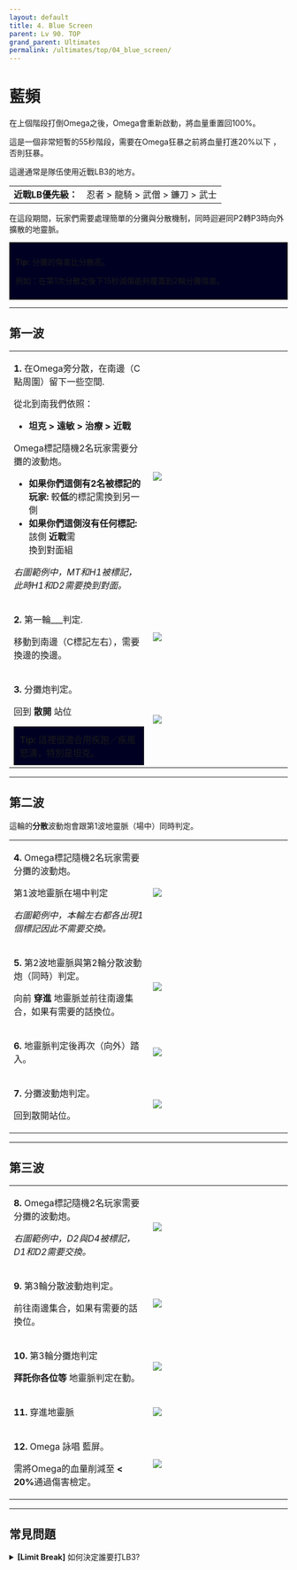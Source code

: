 ```yaml
---
layout: default
title: 4. Blue Screen
parent: Lv 90. TOP
grand_parent: Ultimates
permalink: /ultimates/top/04_blue_screen/
---
```


# 藍頻

在上個階段打倒Omega之後，Omega會重新啟動，將血量重置回100%。

這是一個非常短暫的55秒階段，需要在Omega狂暴之前將血量打進20%以下
，否則狂暴。

這邊通常是隊伍使用近戰LB3的地方。

<table>
  <tr>
    <td><b>近戰LB優先級：</b></td>
    <td>忍者 > 龍騎 > 武僧 > 鐮刀 > 武士</td>
  </tr>
</table>

在這段期間，玩家們需要處理簡單的分攤與分散機制，同時迴避同P2轉P3時向外擴散的地靈脈。

<div style="background-color: #002 ; padding: 10px; border: 1px solid;">
  <p><b>Tip:</b> 分攤的傷害比分散高。</p>
  <p>例如：在第1次分散之後下15秒減傷能夠覆蓋到2輪分攤傷害。
</p>
</div>

---

## 第一波

<table>
  <tr>
    <td width="50%">
      <p><b>1.</b> 在Omega旁分散，在南邊（C點周圍）留下一些空間.</p>
      <p>從北到南我們依照：</p>
      <ul>
        <li><b>坦克 > 遠敏 > 治療 > 近戰</b></li>
      </ul>
      <p>Omega標記隨機2名玩家需要分攤的波動炮。</p>
      <ul>
        <li><b>如果你們這側有2名被標記的玩家:</b> 較<b>低</b>的標記需換到另一側</li>
        <li><b>如果你們這側沒有任何標記:</b> 該側 <b>近戰</b>需</li> 換到對面組
      </ul>
      <p><em>右圖範例中，MT和H1被標記，此時H1和D2需要換到對面。</em></p>
    </td>
    <td><img src="https://tuufless.github.io/FFXIV-Elemental-Raid-Macros/assets/images/ultimates/top/04/blue_screen_1_1.jpg"></td>
  </tr>
  <tr>
    <td>
      <p><b>2.</b> 第一輪___判定.</p>
      <p>移動到南邊（C標記左右），需要換邊的換邊。</p>
    </td>
    <td><img src="https://tuufless.github.io/FFXIV-Elemental-Raid-Macros/assets/images/ultimates/top/04/blue_screen_1_2.jpg"></td>
  </tr>
  <tr>
    <td>
      <p><b>3.</b> 分攤炮判定。</p>
      <p>回到 <b>散開</b> 站位</p>
      <div style="background-color: #002 ; padding: 10px; border: 1px solid;">
        <b>Tip:</b> 這裡很適合用疾跑／疾風怒濤，特別是坦克。
      </div>
    </td>
    <td><img src="https://tuufless.github.io/FFXIV-Elemental-Raid-Macros/assets/images/ultimates/top/04/blue_screen_1_3.jpg"></td>
  </tr>
</table>

---

## 第二波

這輪的<b>分散</b>波動炮會跟第1波地靈脈（場中）同時判定。

<table>
  <tr>
    <td width="50%">
      <p><b>4.</b> Omega標記隨機2名玩家需要分攤的波動炮。</p>
      <p>第1波地靈脈在場中判定</p>
      <p><em>右圖範例中，本輪左右都各出現1個標記因此不需要交換。</em></p>
    </td>
    <td><img src="https://tuufless.github.io/FFXIV-Elemental-Raid-Macros/assets/images/ultimates/top/04/blue_screen_2_1.jpg"></td>
  </tr>
  <tr>
    <td>
      <p><b>5.</b> 第2波地靈脈與第2輪分散波動炮（同時）判定。</p>
      <p>向前 <b>穿進</b> 地靈脈並前往南邊集合，如果有需要的話換位。</p>
    </td>
    <td><img src="https://tuufless.github.io/FFXIV-Elemental-Raid-Macros/assets/images/ultimates/top/04/blue_screen_2_2.jpg"></td>
  </tr>
  <tr>
    <td>
      <p><b>6.</b> 地靈脈判定後再次（向外）踏入。</p>
    </td>
    <td><img src="https://tuufless.github.io/FFXIV-Elemental-Raid-Macros/assets/images/ultimates/top/04/blue_screen_2_3.jpg"></td>
  </tr>
  <tr>
    <td>
      <p><b>7.</b> 分攤波動炮判定。</p>
      <p>回到散開站位。</p>
    </td>
    <td><img src="https://tuufless.github.io/FFXIV-Elemental-Raid-Macros/assets/images/ultimates/top/04/blue_screen_2_4.jpg"></td>
  </tr>
</table>

---

## 第三波

<table>
  <tr>
    <td width="50%">
      <p><b>8.</b> Omega標記隨機2名玩家需要分攤的波動炮。</p>
      <p><em>右圖範例中，D2與D4被標記，D1和D2需要交換。</em></p>
    </td>
    <td><img src="https://tuufless.github.io/FFXIV-Elemental-Raid-Macros/assets/images/ultimates/top/04/blue_screen_3_1.jpg"></td>
  </tr>
  <tr>
    <td>
      <p><b>9.</b> 第3輪分散波動炮判定。</p>
      <p>前往南邊集合，如果有需要的話換位。</p>
    </td>
    <td><img src="https://tuufless.github.io/FFXIV-Elemental-Raid-Macros/assets/images/ultimates/top/04/blue_screen_3_2.jpg"></td>
  </tr>
  <tr>
    <td>
      <p><b>10.</b> 第3輪分攤炮判定</p>
      <p><b>拜託你各位等</b> 地靈脈判定在動。</p>
    </td>
    <td><img src="https://tuufless.github.io/FFXIV-Elemental-Raid-Macros/assets/images/ultimates/top/04/blue_screen_3_3.jpg"></td>
  </tr>
  <tr>
    <td>
      <p><b>11.</b> 穿進地靈脈</p>
    </td>
    <td><img src="https://tuufless.github.io/FFXIV-Elemental-Raid-Macros/assets/images/ultimates/top/04/blue_screen_3_4.jpg"></td>
  </tr>
  <tr>
    <td> 
      <p><b>12.</b> Omega 詠唱 藍屏。</p>
      <p>需將Omega的血量削減至 <b> < 20%</b>通過傷害檢定。</p>
    </td>
    <td><img src="https://tuufless.github.io/FFXIV-Elemental-Raid-Macros/assets/images/ultimates/top/04/blue_screen_3_5.jpg"></td>
  </tr>
</table>

---

## 常見問題

<details markdown=block>
<summary>
  <b>[Limit Break]</b> 如何決定誰要打LB3?
</summary>
<table>
  <tr>
    <td>
      <p>這個優先級取決於誰在這裡打LB3損失最小。優先級也會受到誰綁了舞伴的影響，不過通常來說優先級應該是:</p>
      <p style="text-align:center"><b>忍者 > 龍騎 > 武僧 > 鐮刀 > 武士</b></p>
      <ul>
        <li>NIN打LB幾乎沒有真正意義上的損失，最多就是 <em>六道輪廻</em> 。</li>
        <li>DRG loses a <em>天龍點睛</em>, which can result in a lost or
        delayed <em>高跳</em> due to phase push times.</li>
        <li>MNK loses two Opo-opo GCDs, resulting in a lost critical
        <em>Bootshine</em>, which can also lead to a lost <em>Forbidden
        Chakra</em>.</li>
        <li>RPR has very strong out-of-burst potency, but is not at risk of
        losing an <em>Enshroud</em> outside of a major misplay.</li>
        <li>SAM loses a <em>雪月花</em> and a <em>照破</em>, which
        is the largest potency loss.</li>
      </ul>
    </td>
  </tr>
</table>
</details>
